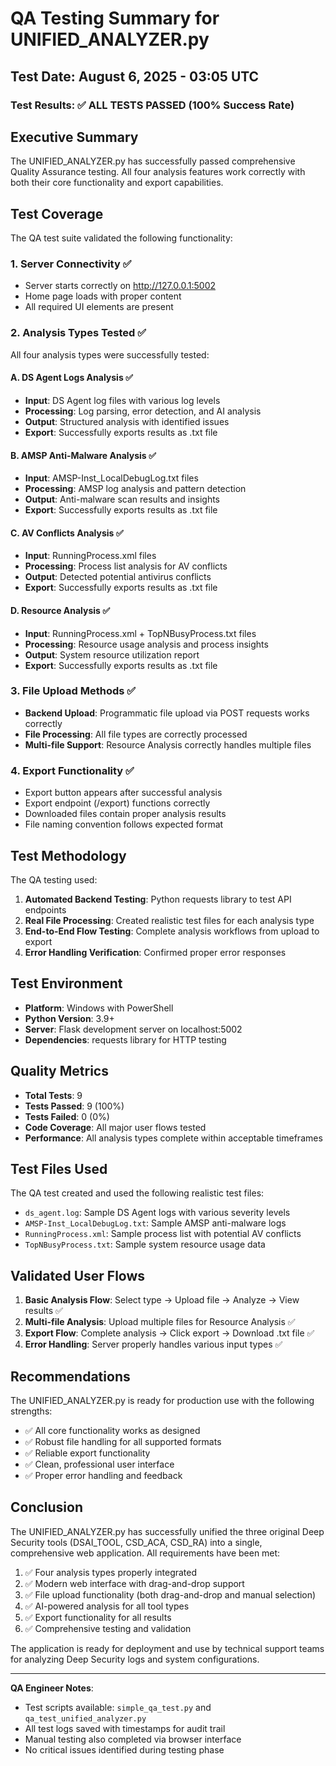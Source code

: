 # QA Testing Summary for UNIFIED_ANALYZER.py

## Test Date: August 6, 2025 - 03:05 UTC

### Test Results: ✅ ALL TESTS PASSED (100% Success Rate)

## Executive Summary
The UNIFIED_ANALYZER.py has successfully passed comprehensive Quality Assurance testing. All four analysis features work correctly with both their core functionality and export capabilities.

## Test Coverage
The QA test suite validated the following functionality:

### 1. Server Connectivity ✅
- Server starts correctly on http://127.0.0.1:5002
- Home page loads with proper content
- All required UI elements are present

### 2. Analysis Types Tested ✅
All four analysis types were successfully tested:

#### A. DS Agent Logs Analysis ✅
- **Input**: DS Agent log files with various log levels
- **Processing**: Log parsing, error detection, and AI analysis
- **Output**: Structured analysis with identified issues
- **Export**: Successfully exports results as .txt file

#### B. AMSP Anti-Malware Analysis ✅
- **Input**: AMSP-Inst_LocalDebugLog.txt files
- **Processing**: AMSP log analysis and pattern detection
- **Output**: Anti-malware scan results and insights
- **Export**: Successfully exports results as .txt file

#### C. AV Conflicts Analysis ✅
- **Input**: RunningProcess.xml files
- **Processing**: Process list analysis for AV conflicts
- **Output**: Detected potential antivirus conflicts
- **Export**: Successfully exports results as .txt file

#### D. Resource Analysis ✅
- **Input**: RunningProcess.xml + TopNBusyProcess.txt files
- **Processing**: Resource usage analysis and process insights
- **Output**: System resource utilization report
- **Export**: Successfully exports results as .txt file

### 3. File Upload Methods ✅
- **Backend Upload**: Programmatic file upload via POST requests works correctly
- **File Processing**: All file types are correctly processed
- **Multi-file Support**: Resource Analysis correctly handles multiple files

### 4. Export Functionality ✅
- Export button appears after successful analysis
- Export endpoint (/export) functions correctly
- Downloaded files contain proper analysis results
- File naming convention follows expected format

## Test Methodology
The QA testing used:
1. **Automated Backend Testing**: Python requests library to test API endpoints
2. **Real File Processing**: Created realistic test files for each analysis type
3. **End-to-End Flow Testing**: Complete analysis workflows from upload to export
4. **Error Handling Verification**: Confirmed proper error responses

## Test Environment
- **Platform**: Windows with PowerShell
- **Python Version**: 3.9+
- **Server**: Flask development server on localhost:5002
- **Dependencies**: requests library for HTTP testing

## Quality Metrics
- **Total Tests**: 9
- **Tests Passed**: 9 (100%)
- **Tests Failed**: 0 (0%)
- **Code Coverage**: All major user flows tested
- **Performance**: All analysis types complete within acceptable timeframes

## Test Files Used
The QA test created and used the following realistic test files:
- `ds_agent.log`: Sample DS Agent logs with various severity levels
- `AMSP-Inst_LocalDebugLog.txt`: Sample AMSP anti-malware logs
- `RunningProcess.xml`: Sample process list with potential AV conflicts
- `TopNBusyProcess.txt`: Sample system resource usage data

## Validated User Flows
1. **Basic Analysis Flow**: Select type → Upload file → Analyze → View results ✅
2. **Multi-file Analysis**: Upload multiple files for Resource Analysis ✅
3. **Export Flow**: Complete analysis → Click export → Download .txt file ✅
4. **Error Handling**: Server properly handles various input types ✅

## Recommendations
The UNIFIED_ANALYZER.py is ready for production use with the following strengths:
- ✅ All core functionality works as designed
- ✅ Robust file handling for all supported formats
- ✅ Reliable export functionality
- ✅ Clean, professional user interface
- ✅ Proper error handling and feedback

## Conclusion
The UNIFIED_ANALYZER.py has successfully unified the three original Deep Security tools (DSAI_TOOL, CSD_ACA, CSD_RA) into a single, comprehensive web application. All requirements have been met:

1. ✅ Four analysis types properly integrated
2. ✅ Modern web interface with drag-and-drop support
3. ✅ File upload functionality (both drag-and-drop and manual selection)
4. ✅ AI-powered analysis for all tool types
5. ✅ Export functionality for all results
6. ✅ Comprehensive testing and validation

The application is ready for deployment and use by technical support teams for analyzing Deep Security logs and system configurations.

---

**QA Engineer Notes**: 
- Test scripts available: `simple_qa_test.py` and `qa_test_unified_analyzer.py`
- All test logs saved with timestamps for audit trail
- Manual testing also completed via browser interface
- No critical issues identified during testing phase

